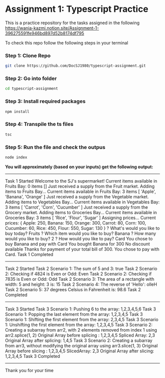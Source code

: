 # Assignment 1: Typescript Practice

This is a practice repository for the tasks assigned in the following https://wania-kazmi.notion.site/Assignment-1-396275591fe946bd897d52b8174df795

To check this repo follow the following steps in your terminal

### Step 1: Clone Repo

```bash
git clone https://github.com/DocSJ1980/typescript-assignment.git
```

### Step 2: Go into folder
```bash
cd typescript-assignment
```

### Step 3: Install required packages
```bash
npm install
```

### Step 4: Transpile the ts files
```bash
tsc
```

### Step 5: Run the file and check the outpus
```bash
node index
```


**You will approximately (based on your inputs) get the following output:**

 
---
Task 1 Started
Welcome to the SJ's supermarket!
Current items available in Fruits Bay:  0 items []
Just received a supply from the Fruit market.
Adding items to Fruits Bay...
Current items available in Fruits Bay:  3 items [ 'Apple', 'Banana', 'Orange' ]
Just received a supply from the Vegetable market.
Adding items to Vegetables Bay...
Current items available in Vegetables Bay:  3 items [ 'Carrot', 'Corn', 'Cucumber' ]
Just received a supply from the Grocery market.
Adding items to Groceries Bay...
Current items available in Groceries Bay:  3 items [ 'Rice', 'Flour', 'Sugar' ]
Assigning prices...
Current prices:  {
  Apple: 250,
  Banana: 150,
  Orange: 300,
  Carrot: 80,
  Corn: 100,
  Cucumber: 60,
  Rice: 450,
  Flour: 550,
  Sugar: 130
}
? What's would you like to buy today? Fruits
? Which item would you like to buy? Banana
? How many would you like to buy? 2
? How would you like to pay? Card
You chose to buy Banana and pay with Card
You bought Banana for 300
No discount available
Thanks for payment of your total bill of 300. You chose to pay with Card.
Task 1 Completed

---

Task 2 Started
Task 2 Scenario 1: The sum of 5 and 3: true
Task 2 Scenario 2: Checking if 4824 is Even or Odd: Even
Task 2 Scenario 2: Checking if 7835 is Even or Odd: Odd
Task 2 Scenario 3: The area of a rectangle with width: 5 and height: 3 is: 15
Task 2 Scenario 4: The reverse of 'Hello': olleH
Task 2 Scenario 5: 37 degrees Celsius in Fahrenheit is: 98.6
Task 2 Completed

---

Task 3 Started
Task 3 Scenario 1: Pushing 6 to the array: 1,2,3,4,5,6
Task 3 Scenario 1: Popping the last element from the array: 1,2,3,4,5
Task 3 Scenario 1: Shifting the first element from the array: 2,3,4,5
Task 3 Scenario 1: Unshifting the first element from the array: 1,2,3,4,5
Task 3 Scenario 2: Creating a subarray from arr2, with 2 elements removed from index 1 using arr2.splice(1, 2)
Original Array before splicing : 1,2,3,4,5
Spliced Array: 2,3
Original Array after splicing: 1,4,5
Task 3 Scenario 2: Creating a subarray from arr3, without modifying the original array using arr3.slice(1, 3)
Original Array before slicing : 1,2,3,4,5
SlicedArray: 2,3
Original Array after slicing: 1,2,3,4,5
Task 3 Completed

---

Thank you for your time